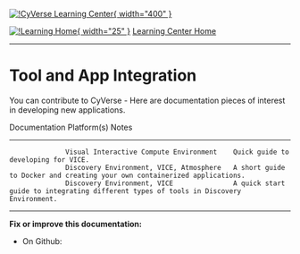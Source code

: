 [![!CyVerse Learning Center](https://github.com/tyson-swetnam/learning-materials-home-mkdocs/raw/main/assets/cyverse_cmyk.png "CyVerse Learning Center"){ width="400" }](https://learning.cyverse.org)

[![!Learning Home](https://github.com/tyson-swetnam/learning-materials-home-mkdocs/raw/main/assets/homeicon.png "Home"){ width="25" }](https://learning.cyverse.org) [Learning Center Home](http://learning.cyverse.org/)

------------------------------------------------------------------------

# Tool and App Integration 

You can contribute to
CyVerse - Here are documentation pieces of interest in developing new
applications.

  Documentation   Platform(s)                               Notes
  --------------- ----------------------------------------- ---------------------------------------------------------------------------------------
                  Visual Interactive Compute Environment    Quick guide to developing for VICE.
                  Discovery Environment, VICE, Atmosphere   A short guide to Docker and creating your own containerized applications.
                  Discovery Environment, VICE               A quick start guide to integrating different types of tools in Discovery Environment.

------------------------------------------------------------------------

**Fix or improve this documentation:**

-   On Github:
